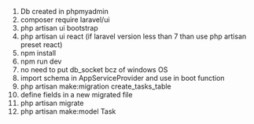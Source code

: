 1) Db created in phpmyadmin
2) composer require laravel/ui
3) php artisan ui bootstrap
4) php artisan ui react 
    (if laravel version less than 7 than use php artisan preset react)
5) npm install
6) npm run dev
7) no need to put db_socket bcz of windows OS
8) import schema in AppServiceProvider and use in boot function
9) php artisan make:migration create_tasks_table
10) define fields in a new migrated file
11) php artisan migrate
12) php artisan make:model Task